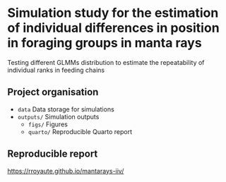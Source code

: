 # Simulation study for the estimation of individual differences in position in foraging groups in manta rays
Testing different GLMMs distribution to estimate the repeatability of individual ranks in feeding chains

## Project organisation
- `data` Data storage for simulations
- `outputs/` Simulation outputs
  - `figs/` Figures
  - `quarto/` Reproducible Quarto report
 
## Reproducible report
https://rroyaute.github.io/mantarays-iiv/
